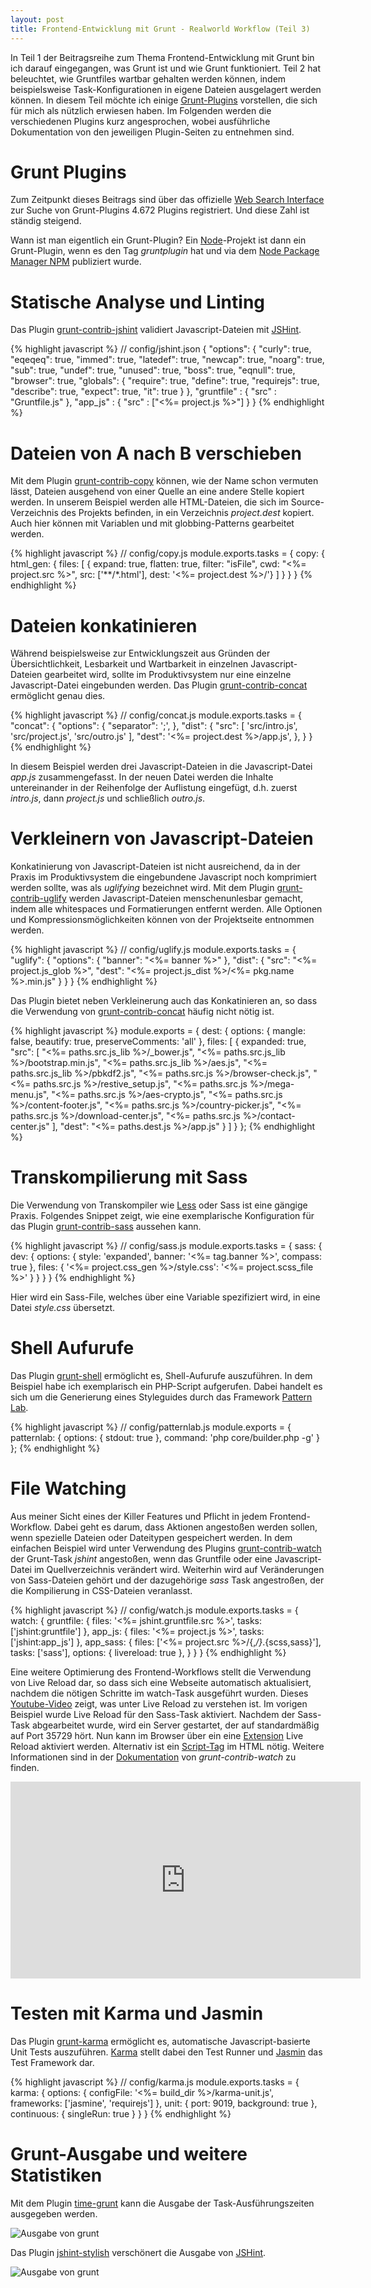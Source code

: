 ```yaml
---
layout: post
title: Frontend-Entwicklung mit Grunt - Realworld Workflow (Teil 3)
---
```


In Teil 1 der Beitragsreihe zum Thema Frontend-Entwicklung mit Grunt bin ich darauf eingegangen, was Grunt ist und wie Grunt funktioniert. Teil 2 hat beleuchtet, wie Gruntfiles wartbar gehalten werden können, indem beispielsweise Task-Konfigurationen in eigene Dateien ausgelagert werden können. In diesem Teil möchte ich einige [Grunt-Plugins](http://gruntjs.com/plugins) vorstellen, die sich für mich als nützlich erwiesen haben. Im Folgenden werden die verschiedenen Plugins kurz angesprochen, wobei ausführliche Dokumentation von den jeweiligen Plugin-Seiten zu entnehmen sind.

# Grunt Plugins

Zum Zeitpunkt dieses Beitrags sind über das offizielle [Web Search Interface](http://gruntjs.com/plugins) zur Suche von Grunt-Plugins 4.672 Plugins registriert. Und diese Zahl ist ständig steigend. 

Wann ist man eigentlich ein Grunt-Plugin? Ein [Node](https://nodejs.org/)-Projekt ist dann ein Grunt-Plugin, wenn es den Tag *gruntplugin* hat und via dem [Node Package Manager NPM](https://www.npmjs.com/) publiziert wurde. 


# Statische Analyse und Linting

Das Plugin [grunt-contrib-jshint](https://github.com/gruntjs/grunt-contrib-jshint) validiert Javascript-Dateien mit [JSHint](http://jshint.com/).

{% highlight javascript %}
// config/jshint.json
{
   "options": {
        "curly": true,
        "eqeqeq": true,
        "immed": true,
        "latedef": true,
        "newcap": true,
        "noarg": true,
        "sub": true,
        "undef": true,
        "unused": true,
        "boss": true,
        "eqnull": true,
        "browser": true,
        "globals": {
          "require": true,
          "define": true,
          "requirejs": true,
          "describe": true,
          "expect": true,
          "it": true
        }
      },
    "gruntfile" : {
        "src" : "Gruntfile.js"
    },
    "app_js" : {
      "src" : ["<%= project.js %>"]
    }
}
{% endhighlight %}

# Dateien von A nach B verschieben

Mit dem Plugin [grunt-contrib-copy](https://github.com/gruntjs/grunt-contrib-copy) können, wie der Name schon vermuten lässt, Dateien ausgehend von einer Quelle an eine andere Stelle kopiert werden. In unserem Beispiel werden alle HTML-Dateien, die sich im Source-Verzeichnis des Projekts befinden, in ein Verzeichnis *project.dest* kopiert. Auch hier können mit Variablen und mit globbing-Patterns gearbeitet werden.

{% highlight javascript %}
// config/copy.js
module.exports.tasks = {
    copy: {
      html_gen: {
        files: [
          {
            expand: true, 
            flatten: true, 
            filter: "isFile", 
            cwd: "<%= project.src %>", 
            src: ['**/*.html'], 
            dest: '<%= project.dest %>/'}
        ]
      }
    }
}
{% endhighlight %}

# Dateien konkatinieren

Während beispielsweise zur Entwicklungszeit aus Gründen der Übersichtlichkeit, Lesbarkeit und Wartbarkeit in einzelnen Javascript-Dateien gearbeitet wird, sollte im Produktivsystem nur eine einzelne Javascript-Datei eingebunden werden. Das Plugin [grunt-contrib-concat](https://github.com/gruntjs/grunt-contrib-concat) ermöglicht genau dies.

 {% highlight javascript %}
// config/concat.js
module.exports.tasks = {
  "concat": {
    "options": {
      "separator": ';',
    },
    "dist": {
      "src": [
        'src/intro.js', 
        'src/project.js', 
        'src/outro.js'
      ],
      "dest": '<%= project.dest %>/app.js',
    },
  }
}
{% endhighlight %}

In diesem Beispiel werden drei Javascript-Dateien in die Javascript-Datei *app.js* zusammengefasst. In der neuen Datei werden die Inhalte untereinander in der Reihenfolge der Auflistung eingefügt, d.h. zuerst *intro.js*, dann *project.js* und schließlich *outro.js*.

# Verkleinern von Javascript-Dateien

Konkatinierung von Javascript-Dateien ist nicht ausreichend, da in der Praxis im Produktivsystem die eingebundene Javascript noch komprimiert werden sollte, was als *uglifying* bezeichnet wird. Mit dem Plugin [grunt-contrib-uglify](https://github.com/gruntjs/grunt-contrib-uglify) werden Javascript-Dateien menschenunlesbar gemacht, indem alle whitespaces und Formatierungen entfernt werden. Alle Optionen und Kompressionsmöglichkeiten können von der Projektseite entnommen werden. 

{% highlight javascript %}
// config/uglify.js
module.exports.tasks = {
    "uglify": {
        "options": {
            "banner": "<%= banner %>"
        },
        "dist": {
            "src": "<%= project.js_glob %>",
            "dest": "<%= project.js_dist %>/<%= pkg.name %>.min.js"
        }
    }
}
{% endhighlight %}

Das Plugin bietet neben Verkleinerung auch das Konkatinieren an, so dass die Verwendung von [grunt-contrib-concat](https://github.com/gruntjs/grunt-contrib-concat) häufig nicht nötig ist.

{% highlight javascript %}
module.exports = {
  dest: {
      options: {
            mangle: false,
            beautify: true,
            preserveComments: 'all'
        },
    files: [
      {
        expanded: true,
              "src": 
                [
                  "<%= paths.src.js_lib %>/_bower.js", 
                  "<%= paths.src.js_lib %>/bootstrap.min.js",
            "<%= paths.src.js_lib %>/aes.js",
            "<%= paths.src.js_lib %>/pbkdf2.js",
                  "<%= paths.src.js %>/browser-check.js",
                  "<%= paths.src.js %>/restive_setup.js",
                "<%= paths.src.js %>/mega-menu.js", 
                "<%= paths.src.js %>/aes-crypto.js",
            "<%= paths.src.js %>/content-footer.js",
            "<%= paths.src.js %>/country-picker.js",
                        "<%= paths.src.js %>/download-center.js",
                        "<%= paths.src.js %>/contact-center.js"
          ],
            "dest": "<%= paths.dest.js %>/app.js"
          }
        ]
  }
};
{% endhighlight %}

# Transkompilierung mit Sass

Die Verwendung von Transkompiler wie [Less](https://github.com/gruntjs/grunt-contrib-less) oder Sass ist eine gängige Praxis. Folgendes Snippet zeigt, wie eine exemplarische Konfiguration für das Plugin [grunt-contrib-sass](https://github.com/gruntjs/grunt-contrib-sass) aussehen kann.

{% highlight javascript %}
// config/sass.js
module.exports.tasks = {
  sass: {
    dev: {
      options: {
        style: 'expanded',
        banner: '<%= tag.banner %>',
        compass: true
      },
      files: {
        '<%= project.css_gen %>/style.css': 
        '<%= project.scss_file %>'
      }
    }
  }
}
{% endhighlight %}

Hier wird ein Sass-File, welches über eine Variable spezifiziert wird, in eine Datei *style.css* übersetzt. 

# Shell Aufurufe

Das Plugin [grunt-shell](https://github.com/sindresorhus/grunt-shell) ermöglicht es, Shell-Aufurufe auszuführen. In dem Beispiel habe ich exemplarisch ein PHP-Script aufgerufen. Dabei handelt es sich um die Generierung eines Styleguides durch das Framework [Pattern Lab](http://patternlab.io/).

{% highlight javascript %}
// config/patternlab.js
module.exports = {
  patternlab: {
    options: {
      stdout: true
    },
    command: 'php core/builder.php -g'
  }
};
{% endhighlight %}

# File Watching

Aus meiner Sicht eines der Killer Features und Pflicht in jedem Frontend-Workflow. Dabei geht es darum, dass Aktionen angestoßen werden sollen, wenn spezielle Dateien oder Dateitypen gespeichert werden. In dem einfachen Beispiel wird unter Verwendung des Plugins [grunt-contrib-watch](https://github.com/gruntjs/grunt-contrib-watch) der Grunt-Task *jshint* angestoßen, wenn das Gruntfile oder eine Javascript-Datei im Quellverzeichnis verändert wird. Weiterhin wird auf Veränderungen von Sass-Dateien gehört und der dazugehörige *sass* Task angestroßen, der die Kompilierung in CSS-Dateien veranlasst.

{% highlight javascript %}
// config/watch.js
module.exports.tasks = {
    watch: {
        gruntfile: {
            files: '<%= jshint.gruntfile.src %>',
            tasks: ['jshint:gruntfile']
        },
        app_js: {
            files: '<%= project.js %>',
            tasks: ['jshint:app_js']
        },
        app_sass: {
            files: ['<%= project.src %>/{,*/}*.{scss,sass}'],
            tasks: ['sass'],
            options: {
              livereload: true
            },
        }
    }
}
{% endhighlight %}

Eine weitere Optimierung des Frontend-Workflows stellt die Verwendung von Live Reload dar, so dass sich eine Webseite automatisch aktualisiert, nachdem die nötigen Schritte im watch-Task ausgeführt wurden. Dieses [Youtube-Video](https://www.youtube.com/watch?v=SL6uYHsl2Ic) zeigt, was unter Live Reload zu verstehen ist. Im vorigen Beispiel wurde Live Reload für den Sass-Task aktiviert. Nachdem der Sass-Task abgearbeitet wurde, wird ein Server gestartet, der auf standardmäßig auf Port 35729 hört. Nun kann im Browser über ein eine [Extension](https://github.com/gruntjs/grunt-contrib-watch/blob/master/docs/watch-examples.md#using-live-reload-with-the-browser-extension) Live Reload aktiviert werden. Alternativ ist ein [Script-Tag](https://github.com/gruntjs/grunt-contrib-watch/blob/master/docs/watch-examples.md#enabling-live-reload-in-your-html) im HTML nötig.
Weitere Informationen sind in der [Dokumentation](https://github.com/gruntjs/grunt-contrib-watch#optionslivereload) von *grunt-contrib-watch* zu finden.

<iframe width="560" height="315" src="http://www.youtube.com/embed/EKoxLxzWNOk" frameborder="0" allowfullscreen="allowfullscreen"></iframe>

# Testen mit Karma und Jasmin

Das Plugin [grunt-karma](https://github.com/karma-runner/grunt-karma) ermöglicht es, automatische Javascript-basierte Unit Tests auszuführen. [Karma](http://karma-runner.github.io/0.12/index.html) stellt dabei den Test Runner und [Jasmin](http://jasmine.github.io/) das Test Framework dar. 

{% highlight javascript %}
// config/karma.js
module.exports.tasks = {
karma: {
      options: {
        configFile: '<%= build_dir %>/karma-unit.js',
        frameworks: ['jasmine', 'requirejs']
      },
      unit: {
        port: 9019,
        background: true
      },
      continuous: {
        singleRun: true
      }
    }
}
{% endhighlight %}

# Grunt-Ausgabe und weitere Statistiken

Mit dem Plugin [time-grunt](https://github.com/sindresorhus/time-grunt) kann die Ausgabe der Task-Ausführungszeiten ausgegeben werden.

![Ausgabe von grunt](../images/screenshot-time-grunt.png)

Das Plugin [jshint-stylish](https://github.com/sindresorhus/jshint-stylish) verschönert die Ausgabe von [JSHint](https://github.com/jshint/jshint).

![Ausgabe von grunt](../images/screenshot-jshint-stylish.png)

